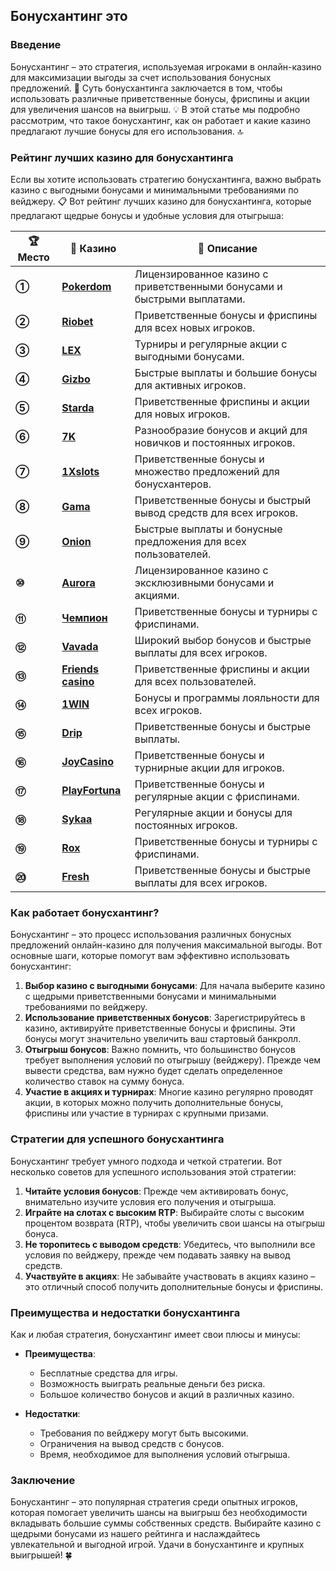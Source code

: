 ## Бонусхантинг это

### Введение
Бонусхантинг – это стратегия, используемая игроками в онлайн-казино для максимизации выгоды за счет использования бонусных предложений. 🎰 Суть бонусхантинга заключается в том, чтобы использовать различные приветственные бонусы, фриспины и акции для увеличения шансов на выигрыш. 💡 В этой статье мы подробно рассмотрим, что такое бонусхантинг, как он работает и какие казино предлагают лучшие бонусы для его использования. 🔝

### Рейтинг лучших казино для бонусхантинга

Если вы хотите использовать стратегию бонусхантинга, важно выбрать казино с выгодными бонусами и минимальными требованиями по вейджеру. 📋 Вот рейтинг лучших казино для бонусхантинга, которые предлагают щедрые бонусы и удобные условия для отыгрыша:

| **🏆 Место** | **🎰 Казино** | **💬 Описание** |
|-------------|-------------|----------------|
| **①** | [**Pokerdom**](https://brandplay.link/4k77v2yx) | Лицензированное казино с приветственными бонусами и быстрыми выплатами. |
| **②** | [**Riobet**](https://brandplay.link/7xBLTPyj) | Приветственные бонусы и фриспины для всех новых игроков. |
| **③** | [**LEX**](https://brandplay.link/zW4hdDFV) | Турниры и регулярные акции с выгодными бонусами. |
| **④** | [**Gizbo**](https://brandplay.link/bprXw4YV) | Быстрые выплаты и большие бонусы для активных игроков. |
| **⑤** | [**Starda**](https://brandplay.link/fB7xwRFL) | Приветственные фриспины и акции для новых игроков. |
| **⑥** | [**7K**](https://brandplay.link/BvQyFShp) | Разнообразие бонусов и акций для новичков и постоянных игроков. |
| **⑦** | [**1Xslots**](https://brandplay.link/hSB1khtr) | Приветственные бонусы и множество предложений для бонусхантеров. |
| **⑧** | [**Gama**](https://brandplay.link/j6NMKsDz) | Приветственные бонусы и быстрый вывод средств для всех игроков. |
| **⑨** | [**Onion**](https://brandplay.link/zBGRVpQ9) | Быстрые выплаты и бонусные предложения для всех пользователей. |
| **⑩** | [**Aurora**](https://10trafic-stat2.com/click/668546556bcc6313411604bd/6766/13032/subaccount) | Лицензированное казино с эксклюзивными бонусами и акциями. |
| **⑪** | [**Чемпион**](https://temon-gter.cfd/go/lRq?p80412p304504pcc44t17455) | Приветственные бонусы и турниры с фриспинами. |
| **⑫** | [**Vavada**](https://vavadapartner.pro/?promo=ea5c9275-6854-4505-94fc-95ab18221945-linkb2) | Широкий выбор бонусов и быстрые выплаты для всех игроков. |
| **⑬** | [**Friends casino**](https://gofriends.vc/linkb2) | Приветственные фриспины и акции для всех пользователей. |
| **⑭** | [**1WIN**](https://brandplay.link/smXVpBbG) | Бонусы и программы лояльности для всех игроков. |
| **⑮** | [**Drip**](https://drp-ircp01.com/c07e6a3db) | Приветственные бонусы и быстрые выплаты. |
| **⑯** | [**JoyCasino**](https://rpc30.call2me.pro/?/ru/registration?apkpop=0&partner=p24970p3291217pc98f) | Приветственные бонусы и турнирные акции для игроков. |
| **⑰** | [**PlayFortuna**](https://fortunapromo.net/alt/playfortuna/registration?0dc4a9362a71feb7e3f165fb8e766f70) | Приветственные бонусы и регулярные акции с фриспинами. |
| **⑱** | [**Sykaa**](https://s-two-way.com/?source=linkb2&pid=30697) | Регулярные акции и бонусы для постоянных игроков. |
| **⑲** | [**Rox**](https://rox-pvwfpjgcxe.com/cb1ee18a5) | Приветственные бонусы и турниры с фриспинами. |
| **⑳** | [**Fresh**](https://fresh-eumwkxwao.com/c3f7b485d) | Приветственные бонусы и быстрые выплаты для всех игроков. |

### Как работает бонусхантинг?

Бонусхантинг – это процесс использования различных бонусных предложений онлайн-казино для получения максимальной выгоды. Вот основные шаги, которые помогут вам эффективно использовать бонусхантинг:

1. **Выбор казино с выгодными бонусами**: Для начала выберите казино с щедрыми приветственными бонусами и минимальными требованиями по вейджеру.
2. **Использование приветственных бонусов**: Зарегистрируйтесь в казино, активируйте приветственные бонусы и фриспины. Эти бонусы могут значительно увеличить ваш стартовый банкролл.
3. **Отыгрыш бонусов**: Важно помнить, что большинство бонусов требует выполнения условий по отыгрышу (вейджеру). Прежде чем вывести средства, вам нужно будет сделать определенное количество ставок на сумму бонуса.
4. **Участие в акциях и турнирах**: Многие казино регулярно проводят акции, в которых можно получить дополнительные бонусы, фриспины или участие в турнирах с крупными призами.

### Стратегии для успешного бонусхантинга

Бонусхантинг требует умного подхода и четкой стратегии. Вот несколько советов для успешного использования этой стратегии:

1. **Читайте условия бонусов**: Прежде чем активировать бонус, внимательно изучите условия его получения и отыгрыша.
2. **Играйте на слотах с высоким RTP**: Выбирайте слоты с высоким процентом возврата (RTP), чтобы увеличить свои шансы на отыгрыш бонуса.
3. **Не торопитесь с выводом средств**: Убедитесь, что выполнили все условия по вейджеру, прежде чем подавать заявку на вывод средств.
4. **Участвуйте в акциях**: Не забывайте участвовать в акциях казино – это отличный способ получить дополнительные бонусы и фриспины.

### Преимущества и недостатки бонусхантинга

Как и любая стратегия, бонусхантинг имеет свои плюсы и минусы:

- **Преимущества**:
  - Бесплатные средства для игры.
  - Возможность выиграть реальные деньги без риска.
  - Большое количество бонусов и акций в различных казино.
  
- **Недостатки**:
  - Требования по вейджеру могут быть высокими.
  - Ограничения на вывод средств с бонусов.
  - Время, необходимое для выполнения условий отыгрыша.

### Заключение
Бонусхантинг – это популярная стратегия среди опытных игроков, которая помогает увеличить шансы на выигрыш без необходимости вкладывать большие суммы собственных средств. Выбирайте казино с щедрыми бонусами из нашего рейтинга и наслаждайтесь увлекательной и выгодной игрой. Удачи в бонусхантинге и крупных выигрышей! 🍀
